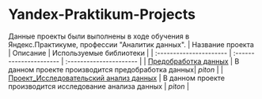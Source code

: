 # Yandex-Praktikum-Projects 
Данные проекты были выполнены в ходе обучения в Яндекс.Практикуме, профессии "Аналитик данных".
| Название проекта | Описание | Используемые библиотеки | 
| :---------------------- | :---------------------- | :---------------------- |
| [Предобработка данных](https://github.com/Ekaterina-Goshlya/Ekaterina-Goshlya1/tree/cbfdff77962d9412602799e40bb5fbd5d219270a/%D0%9F%D1%80%D0%B5%D0%B4%D0%BE%D0%B1%D1%80%D0%B0%D0%B1%D0%BE%D1%82%D0%BA%D0%B0%20%D0%B4%D0%B0%D0%BD%D0%BD%D1%8B%D1%85) | В данном проекте производится предобработка данных| *piton* |
| [Проект_Исследовательский анализ данных](https://github.com/Ekaterina-Goshlya/Practicum_projects/tree/3455b2ebb0be7c09ae4f9dc8805d49676015f2e7/%D0%9F%D1%80%D0%BE%D0%B5%D0%BA%D1%82_%D0%98%D1%81%D1%81%D0%BB%D0%B5%D0%B4%D0%BE%D0%B2%D0%B0%D1%82%D0%B5%D0%BB%D1%8C%D1%81%D0%BA%D0%B8%D0%B9%20%D0%B0%D0%BD%D0%B0%D0%BB%D0%B8%D0%B7%20%D0%B4%D0%B0%D0%BD%D0%BD%D1%8B%D1%85) | В данном проекте производится исследование анализа данных | *piton* |
